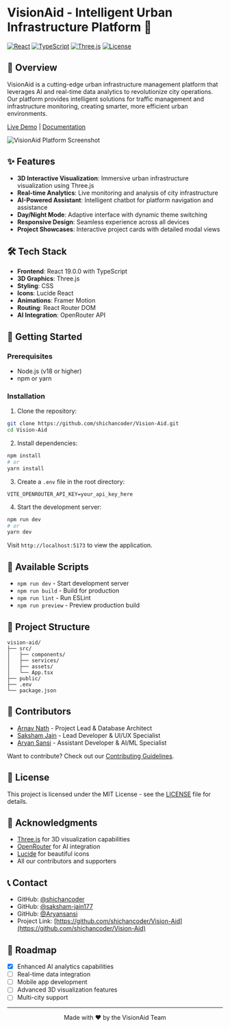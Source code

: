 # VisionAid - Intelligent Urban Infrastructure Platform 🌆

[![React](https://img.shields.io/badge/React-19.0.0-blue.svg)](https://reactjs.org/)
[![TypeScript](https://img.shields.io/badge/TypeScript-Latest-blue.svg)](https://www.typescriptlang.org/)
[![Three.js](https://img.shields.io/badge/Three.js-0.174.0-green.svg)](https://threejs.org/)
[![License](https://img.shields.io/badge/license-MIT-blue.svg)](LICENSE)

## 🚀 Overview

VisionAid is a cutting-edge urban infrastructure management platform that leverages AI and real-time data analytics to revolutionize city operations. Our platform provides intelligent solutions for traffic management and infrastructure monitoring, creating smarter, more efficient urban environments.

[Live Demo](https://vision-aid.vercel.app) | [Documentation](https://github.com/shichancoder/Vision-Aid/wiki)

![VisionAid Platform Screenshot](public/screenshot.png)

## ✨ Features

- **3D Interactive Visualization**: Immersive urban infrastructure visualization using Three.js
- **Real-time Analytics**: Live monitoring and analysis of city infrastructure
- **AI-Powered Assistant**: Intelligent chatbot for platform navigation and assistance
- **Day/Night Mode**: Adaptive interface with dynamic theme switching
- **Responsive Design**: Seamless experience across all devices
- **Project Showcases**: Interactive project cards with detailed modal views

## 🛠️ Tech Stack

- **Frontend**: React 19.0.0 with TypeScript
- **3D Graphics**: Three.js
- **Styling**: CSS
- **Icons**: Lucide React
- **Animations**: Framer Motion
- **Routing**: React Router DOM
- **AI Integration**: OpenRouter API

## 🚀 Getting Started

### Prerequisites

- Node.js (v18 or higher)
- npm or yarn

### Installation

1. Clone the repository:
  
  ```bash
  git clone https://github.com/shichancoder/Vision-Aid.git
  cd Vision-Aid
  ```

2. Install dependencies:

  ```bash
  npm install
  # or
  yarn install
```

3. Create a `.env` file in the root directory:

  ```env
  VITE_OPENROUTER_API_KEY=your_api_key_here
  ```

4. Start the development server:

  ```bash
  npm run dev
  # or
  yarn dev
  ```

Visit `http://localhost:5173` to view the application.

## 🔧 Available Scripts

- `npm run dev` - Start development server
- `npm run build` - Build for production
- `npm run lint` - Run ESLint
- `npm run preview` - Preview production build

## 📁 Project Structure

```text
vision-aid/
├── src/
│   ├── components/
│   ├── services/
│   ├── assets/
│   └── App.tsx
├── public/
├── .env
└── package.json
```

## 👥 Contributors

- [Arnav Nath](https://github.com/shichancoder) - Project Lead & Database Architect
- [Saksham Jain](https://github.com/saksham-jain177) - Lead Developer & UI/UX Specialist
- [Aryan Sansi](https://github.com/Aryansansi) - Assistant Developer & AI/ML Specialist

Want to contribute? Check out our [Contributing Guidelines](CONTRIBUTING.md).

## 📄 License

This project is licensed under the MIT License - see the [LICENSE](LICENSE) file for details.

## 🙏 Acknowledgments

- [Three.js](https://threejs.org/) for 3D visualization capabilities
- [OpenRouter](https://openrouter.ai/) for AI integration
- [Lucide](https://lucide.dev/) for beautiful icons
- All our contributors and supporters

## 📞 Contact

- GitHub: [@shichancoder](https://github.com/shichancoder)
- GitHub: [@saksham-jain177](https://github.com/saksham-jain177)
- GitHub: [@Aryansansi](https://github.com/Aryansansi)
- Project Link: [https://github.com/shichancoder/Vision-Aid](https://github.com/shichancoder/Vision-Aid)

## 🚀 Roadmap

- [x] Enhanced AI analytics capabilities
- [ ] Real-time data integration
- [ ] Mobile app development
- [ ] Advanced 3D visualization features
- [ ] Multi-city support

---

<p align="center">Made with ❤️ by the VisionAid Team</p>
